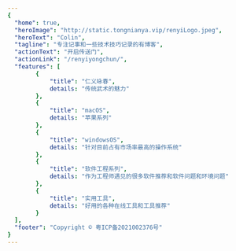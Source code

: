 ```yaml
---
{
  "home": true,
  "heroImage": "http://static.tongnianya.vip/renyiLogo.jpeg",
  "heroText": "Colin",
  "tagline": "专注记事和一些技术技巧记录的有博客",
  "actionText": "开启传送门",
  "actionLink": "/renyiyongchun/",
  "features": [
        {
            "title": "仁义咏春",
            details: "传统武术的魅力"
        },
        {
            "title": "macOS",
            details: "苹果系列"
        },
        {
            "title": "windowsOS",
            details: "针对目前占有市场率最高的操作系统"
        },
        {
            "title": "软件工程系列",
            details: "作为工程师遇见的很多软件推荐和软件问题和环境问题"        
        },
        {
            "title": "实用工具",
            details: "好用的各种在线工具和工具推荐" 
        }
  ],
  "footer": "Copyright © 粤ICP备2021002376号"
}
---
```

